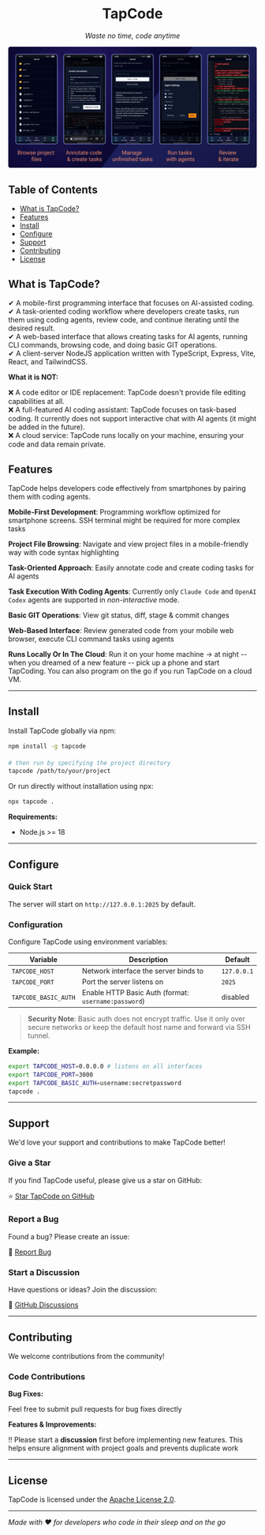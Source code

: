 <div align="center">

# TapCode

_Waste no time, code anytime_

</div>

![TapCode Hero](./docs/hero.png)

## Table of Contents

- [What is TapCode?](#what-is-tapcode)
- [Features](#features)
- [Install](#install)
- [Configure](#configure)
- [Support](#support)
- [Contributing](#contributing)
- [License](#license)

## What is TapCode?

✔ A mobile-first programming interface that focuses on AI-assisted coding. <br />
✔ A task-oriented coding workflow where developers create tasks, run them using coding agents, review code, and continue iterating until the desired result. <br />
✔ A web-based interface that allows creating tasks for AI agents, running CLI commands, browsing code, and doing basic GIT operations. <br />
✔ A client-server NodeJS application written with TypeScript, Express, Vite, React, and TailwindCSS. <br />

**What it is NOT:**

❌ A code editor or IDE replacement: TapCode doesn't provide file editing capabilities at all. <br />
❌ A full-featured AI coding assistant: TapCode focuses on task-based coding. It currently does not support interactive chat with AI agents (it might be added in the future). <br />
❌ A cloud service: TapCode runs locally on your machine, ensuring your code and data remain private. <br />

## Features

TapCode helps developers code effectively from smartphones by pairing them with coding agents.

**Mobile-First Development**: Programming workflow optimized for smartphone screens. SSH terminal might be required for more complex tasks <br />

**Project File Browsing**: Navigate and view project files in a mobile-friendly way with code syntax highlighting <br />

**Task-Oriented Approach**: Easily annotate code and create coding tasks for AI agents <br />

**Task Execution With Coding Agents**: Currently only `Claude Code` and `OpenAI Codex` agents are supported in _non-interactive_ mode. <br />

**Basic GIT Operations**: View git status, diff, stage & commit changes <br />

**Web-Based Interface**: Review generated code from your mobile web browser, execute CLI command tasks using agents <br />

**Runs Locally Or In The Cloud**: Run it on your home machine -> at night -- when you dreamed of a new feature -- pick up a phone and start TapCoding. You can also program on the go if you run TapCode on a cloud VM. <br />

---

## Install

Install TapCode globally via npm:

```bash
npm install -g tapcode

# then run by specifying the project directory
tapcode /path/to/your/project
```

Or run directly without installation using npx:

```bash
npx tapcode .
```

**Requirements:**

- Node.js >= 18

---

## Configure

### Quick Start

The server will start on `http://127.0.0.1:2025` by default.

### Configuration

Configure TapCode using environment variables:

| Variable             | Description                                          | Default     |
| -------------------- | ---------------------------------------------------- | ----------- |
| `TAPCODE_HOST`       | Network interface the server binds to                | `127.0.0.1` |
| `TAPCODE_PORT`       | Port the server listens on                           | `2025`      |
| `TAPCODE_BASIC_AUTH` | Enable HTTP Basic Auth (format: `username:password`) | disabled    |

> **Security Note**: Basic auth does not encrypt traffic. Use it only over secure networks or keep the default host name and forward via SSH tunnel.

**Example:**

```bash
export TAPCODE_HOST=0.0.0.0 # listens on all interfaces
export TAPCODE_PORT=3000
export TAPCODE_BASIC_AUTH=username:secretpassword
tapcode .
```

---

## Support

We'd love your support and contributions to make TapCode better!

### Give a Star

If you find TapCode useful, please give us a star on GitHub:

⭐ [Star TapCode on GitHub](https://github.com/gornostal/TapCode)

### Report a Bug

Found a bug? Please create an issue:

🐛 [Report Bug](https://github.com/gornostal/TapCode/issues/new)

### Start a Discussion

Have questions or ideas? Join the discussion:

💬 [GitHub Discussions](https://github.com/gornostal/TapCode/discussions)

---

## Contributing

We welcome contributions from the community!

### Code Contributions

**Bug Fixes:**

Feel free to submit pull requests for bug fixes directly

**Features & Improvements:**

‼ Please start a **discussion** first before implementing new features. This helps ensure alignment with project goals and prevents duplicate work

---

## License

TapCode is licensed under the [Apache License 2.0](LICENSE).

---

_Made with ❤️ for developers who code in their sleep and on the go_
